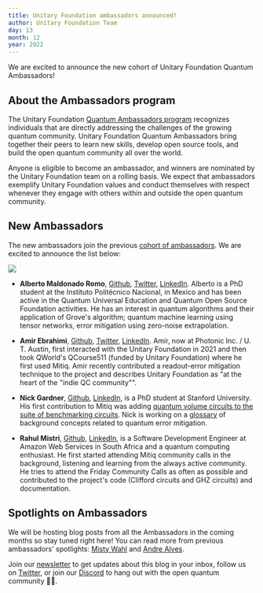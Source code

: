 ```yaml
---
title: Unitary Foundation ambassadors announced!
author: Unitary Foundation Team
day: 13
month: 12
year: 2022
---
```


We are excited to announce the new cohort of Unitary Foundation Quantum Ambassadors!


## About the Ambassadors program

The Unitary Foundation [Quantum Ambassadors program](https://unitary.foundation/posts/uf_ambassadors.html) recognizes individuals that are directly addressing the challenges of the growing quantum community. Unitary Foundation Quantum Ambassadors bring together their peers to learn new skills, develop open source tools, and build the open quantum community all over the world.

Anyone is eligible to become an ambassador, and winners are nominated by the Unitary Foundation team on a rolling basis. We expect that ambassadors exemplify Unitary Foundation values and conduct themselves with respect whenever they engage with others within and outside the open quantum community.


## New Ambassadors
The new ambassadors join the previous [cohort of ambassadors](https://unitary.foundation/posts/uf_ambassadors.html). We are excited to announce the list below:

![](/images/2022_ambassadors.png)

- **Alberto Maldonado Romo**, [Github](https://github.com/maldoalberto), [Twitter](https://twitter.com/AlbertoMaldoQC), [LinkedIn](https://www.linkedin.com/in/albertomaldonadoromo/). Alberto is a PhD student at the Instituto Politécnico Nacional, in Mexico and has been active in the Quantum Universal Education and Quantum Open Source Foundation activities. He has an interest in quantum algorithms and their application of Grove's algorithm; quantum machine learning using tensor networks, error mitigation using zero-noise extrapolation.

- **Amir Ebrahimi**, [Github](https://github.com/amirebrahimi/), [Twitter](https://twitter.com/amir_e), [LinkedIn](https://www.linkedin.com/mynetwork/).
Amir, now at Photonic Inc. / U. T. Austin, first interacted with the Unitary Foundation in 2021 and then took QWorld's QCourse511 (funded by Unitary Foundation) where he first used Mitiq. Amir recently contributed a readout-error mitigation technique to the project and describes Unitary Foundation as "at the heart of the "indie QC community"".

- **Nick Gardner**, [Github](https://github.com/nickdgardner), [LinkedIn](https://www.linkedin.com/in/nick-gardner-b52b11222/), is a PhD student at Stanford University. His first contribution to Mitiq was adding [quantum volume circuits to the suite of benchmarking circuits](https://unitary.foundation/posts/2022_quantum_volume_circuits.html). Nick is working on a [glossary](https://github.com/unitaryfund/mitiq/issues/1582) of background concepts related to quantum error mitigation.

- **Rahul Mistri**, [Github](https://github.com/Rahul-Mistri), [LinkedIn](https://www.linkedin.com/in/rahulmistri), is a Software Development Engineer at Amazon Web Services in South Africa and a quantum computing enthusiast. He first started attending Mitiq community calls in the background, listening and learning from the always active community. He tries to attend the Friday Community Calls as often as possible and contributed to the project's code (Clifford circuits and GHZ circuits) and documentation.


## Spotlights on Ambassadors
We will be hosting blog posts from all the Ambassadors in the coming months so stay tuned right here! You can read more from previous ambassadors' spotlights: [Misty Wahl](https://unitary.foundation/posts/ambassador_wahl_intro.html) and
[Andre Alves](https://unitary.foundation/posts/ambassador_alves_intro.html).

Join our [newsletter](https://mailchi.mp/46a677be77cd/uf) to get updates about this blog in your inbox, follow us on [Twitter](https://twitter.com/unitaryfund), or join our [Discord](http://discord.unitary.foundation) to hang out with the open quantum community 💛🌴.